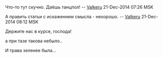 Что-то тут скучно. Даёшь танцпол\! -- [Valkeru](User:Valkeru "wikilink")
21-Dec-2014 07:26 MSK

А править статьи с искажением смысла - нехорошо. --
[Valkeru](User:Valkeru "wikilink") 21-Dec-2014 08:12 MSK

Держите нас в курсе, господа\!

а при тазе такова небыло..

И трава зеленее была...